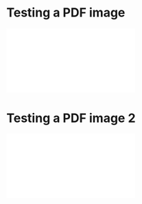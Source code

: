 # Testing a PDF image

[//]: # ({"layout": "image_full", "crop_images": true})

![](test_image.pdf)

# Testing a PDF image 2

[//]: # ({"layout": "image_right_half", "crop_images": true})

![](test_image.pdf)

